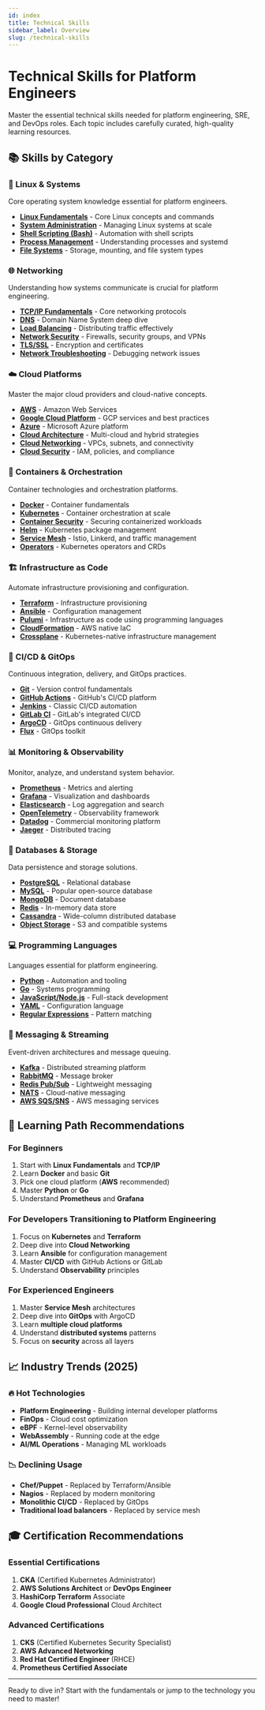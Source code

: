 ```yaml
---
id: index
title: Technical Skills
sidebar_label: Overview
slug: /technical-skills
---
```


# Technical Skills for Platform Engineers

Master the essential technical skills needed for platform engineering, SRE, and DevOps roles. Each topic includes carefully curated, high-quality learning resources.

## 📚 Skills by Category

### 🐧 Linux & Systems
Core operating system knowledge essential for platform engineers.

- **[Linux Fundamentals](/technical/linux-fundamentals)** - Core Linux concepts and commands
- **[System Administration](/technical/system-administration)** - Managing Linux systems at scale
- **[Shell Scripting (Bash)](/technical/bash-scripting)** - Automation with shell scripts
- **[Process Management](/technical/process-management)** - Understanding processes and systemd
- **[File Systems](/technical/file-systems)** - Storage, mounting, and file system types

### 🌐 Networking
Understanding how systems communicate is crucial for platform engineering.

- **[TCP/IP Fundamentals](/technical/tcp-ip)** - Core networking protocols
- **[DNS](/technical/dns)** - Domain Name System deep dive
- **[Load Balancing](/technical/load-balancing)** - Distributing traffic effectively
- **[Network Security](/technical/network-security)** - Firewalls, security groups, and VPNs
- **[TLS/SSL](/technical/tls-ssl)** - Encryption and certificates
- **[Network Troubleshooting](/technical/network-troubleshooting)** - Debugging network issues

### ☁️ Cloud Platforms
Master the major cloud providers and cloud-native concepts.

- **[AWS](/technical/aws)** - Amazon Web Services
- **[Google Cloud Platform](/technical/gcp)** - GCP services and best practices
- **[Azure](/technical/azure)** - Microsoft Azure platform
- **[Cloud Architecture](/technical/cloud-architecture)** - Multi-cloud and hybrid strategies
- **[Cloud Networking](/technical/cloud-networking)** - VPCs, subnets, and connectivity
- **[Cloud Security](/technical/cloud-security)** - IAM, policies, and compliance

### 🐳 Containers & Orchestration
Container technologies and orchestration platforms.

- **[Docker](/technical/docker)** - Container fundamentals
- **[Kubernetes](/technical/kubernetes)** - Container orchestration at scale
- **[Container Security](/technical/container-security)** - Securing containerized workloads
- **[Helm](/technical/helm)** - Kubernetes package management
- **[Service Mesh](/technical/service-mesh)** - Istio, Linkerd, and traffic management
- **[Operators](/technical/operators)** - Kubernetes operators and CRDs

### 🏗️ Infrastructure as Code
Automate infrastructure provisioning and configuration.

- **[Terraform](/technical/terraform)** - Infrastructure provisioning
- **[Ansible](/technical/ansible)** - Configuration management
- **[Pulumi](/technical/pulumi)** - Infrastructure as code using programming languages
- **[CloudFormation](/technical/cloudformation)** - AWS native IaC
- **[Crossplane](/technical/crossplane)** - Kubernetes-native infrastructure management

### 🔄 CI/CD & GitOps
Continuous integration, delivery, and GitOps practices.

- **[Git](/technical/git)** - Version control fundamentals
- **[GitHub Actions](/technical/github-actions)** - GitHub's CI/CD platform
- **[Jenkins](/technical/jenkins)** - Classic CI/CD automation
- **[GitLab CI](/technical/gitlab-ci)** - GitLab's integrated CI/CD
- **[ArgoCD](/technical/argocd)** - GitOps continuous delivery
- **[Flux](/technical/flux)** - GitOps toolkit

### 📊 Monitoring & Observability
Monitor, analyze, and understand system behavior.

- **[Prometheus](/technical/prometheus)** - Metrics and alerting
- **[Grafana](/technical/grafana)** - Visualization and dashboards
- **[Elasticsearch](/technical/elasticsearch)** - Log aggregation and search
- **[OpenTelemetry](/technical/opentelemetry)** - Observability framework
- **[Datadog](/technical/datadog)** - Commercial monitoring platform
- **[Jaeger](/technical/jaeger)** - Distributed tracing

### 💾 Databases & Storage
Data persistence and storage solutions.

- **[PostgreSQL](/technical/postgresql)** - Relational database
- **[MySQL](/technical/mysql)** - Popular open-source database
- **[MongoDB](/technical/mongodb)** - Document database
- **[Redis](/technical/redis)** - In-memory data store
- **[Cassandra](/technical/cassandra)** - Wide-column distributed database
- **[Object Storage](/technical/object-storage)** - S3 and compatible systems

### 💻 Programming Languages
Languages essential for platform engineering.

- **[Python](/technical/python)** - Automation and tooling
- **[Go](/technical/go)** - Systems programming
- **[JavaScript/Node.js](/technical/javascript)** - Full-stack development
- **[YAML](/technical/yaml)** - Configuration language
- **[Regular Expressions](/technical/regex)** - Pattern matching

### 📨 Messaging & Streaming
Event-driven architectures and message queuing.

- **[Kafka](/technical/kafka)** - Distributed streaming platform
- **[RabbitMQ](/technical/rabbitmq)** - Message broker
- **[Redis Pub/Sub](/technical/redis-pubsub)** - Lightweight messaging
- **[NATS](/technical/nats)** - Cloud-native messaging
- **[AWS SQS/SNS](/technical/aws-messaging)** - AWS messaging services

## 🎯 Learning Path Recommendations

### For Beginners
1. Start with **Linux Fundamentals** and **TCP/IP**
2. Learn **Docker** and basic **Git**
3. Pick one cloud platform (**AWS** recommended)
4. Master **Python** or **Go**
5. Understand **Prometheus** and **Grafana**

### For Developers Transitioning to Platform Engineering
1. Focus on **Kubernetes** and **Terraform**
2. Deep dive into **Cloud Networking**
3. Learn **Ansible** for configuration management
4. Master **CI/CD** with GitHub Actions or GitLab
5. Understand **Observability** principles

### For Experienced Engineers
1. Master **Service Mesh** architectures
2. Deep dive into **GitOps** with ArgoCD
3. Learn **multiple cloud platforms**
4. Understand **distributed systems** patterns
5. Focus on **security** across all layers

## 📈 Industry Trends (2025)

### 🔥 Hot Technologies
- **Platform Engineering** - Building internal developer platforms
- **FinOps** - Cloud cost optimization
- **eBPF** - Kernel-level observability
- **WebAssembly** - Running code at the edge
- **AI/ML Operations** - Managing ML workloads

### 📉 Declining Usage
- **Chef/Puppet** - Replaced by Terraform/Ansible
- **Nagios** - Replaced by modern monitoring
- **Monolithic CI/CD** - Replaced by GitOps
- **Traditional load balancers** - Replaced by service mesh

## 🎓 Certification Recommendations

### Essential Certifications
1. **CKA** (Certified Kubernetes Administrator)
2. **AWS Solutions Architect** or **DevOps Engineer**
3. **HashiCorp Terraform** Associate
4. **Google Cloud Professional** Cloud Architect

### Advanced Certifications
1. **CKS** (Certified Kubernetes Security Specialist)
2. **AWS Advanced Networking**
3. **Red Hat Certified Engineer** (RHCE)
4. **Prometheus Certified Associate**

---

Ready to dive in? Start with the fundamentals or jump to the technology you need to master!
